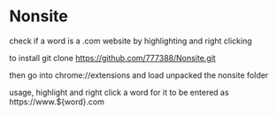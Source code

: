 # Nonsite
check if a word is a .com website by highlighting and right clicking

to install git clone https://github.com/777388/Nonsite.git

then go into chrome://extensions and load unpacked the nonsite folder

usage, highlight and right click a word for it to be entered as https://www.${word}.com
